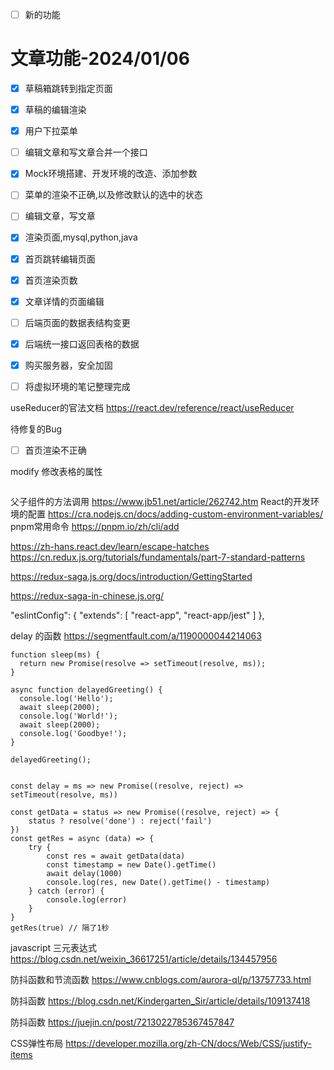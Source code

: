 
+ [ ] 新的功能

# 文章功能-2024/01/06
+ [X] 草稿箱跳转到指定页面
+ [X] 草稿的编辑渲染
+ [X] 用户下拉菜单
+ [ ] 编辑文章和写文章合并一个接口

+ [X] Mock环境搭建、开发环境的改造、添加参数
+ [ ] 菜单的渲染不正确,以及修改默认的选中的状态
+ [ ] 编辑文章，写文章
+ [X] 渲染页面,mysql,python,java
+ [X] 首页跳转编辑页面
+ [X] 首页渲染页数
+ [X] 文章详情的页面编辑
+ [ ] 后端页面的数据表结构变更
+ [X] 后端统一接口返回表格的数据
+ [X] 购买服务器，安全加固
+ [ ] 将虚拟环境的笔记整理完成

<!-- https://www.jianshu.com/p/859457ddf101 -->

useReducer的官法文档
https://react.dev/reference/react/useReducer


待修复的Bug
+ [ ] 首页渲染不正确

modify 修改表格的属性
```

```

父子组件的方法调用
https://www.jb51.net/article/262742.htm
React的开发环境的配置
https://cra.nodejs.cn/docs/adding-custom-environment-variables/
pnpm常用命令
https://pnpm.io/zh/cli/add

https://zh-hans.react.dev/learn/escape-hatches
https://cn.redux.js.org/tutorials/fundamentals/part-7-standard-patterns

https://redux-saga.js.org/docs/introduction/GettingStarted

https://redux-saga-in-chinese.js.org/






  "eslintConfig": {
    "extends": [
      "react-app",
      "react-app/jest"
    ]
  },




delay 的函数
https://segmentfault.com/a/1190000044214063


```
function sleep(ms) {
  return new Promise(resolve => setTimeout(resolve, ms));
}

async function delayedGreeting() {
  console.log('Hello');
  await sleep(2000);
  console.log('World!');
  await sleep(2000);
  console.log('Goodbye!');
}

delayedGreeting();

```



```
 
const delay = ms => new Promise((resolve, reject) => setTimeout(resolve, ms))
 
const getData = status => new Promise((resolve, reject) => {
    status ? resolve('done') : reject('fail')
})
const getRes = async (data) => {
    try {
        const res = await getData(data)
        const timestamp = new Date().getTime()
        await delay(1000)
        console.log(res, new Date().getTime() - timestamp)
    } catch (error) {
        console.log(error)
    }
}
getRes(true) // 隔了1秒
```

javascript 三元表达式
https://blog.csdn.net/weixin_36617251/article/details/134457956

防抖函数和节流函数
https://www.cnblogs.com/aurora-ql/p/13757733.html

防抖函数
https://blog.csdn.net/Kindergarten_Sir/article/details/109137418

防抖函数
https://juejin.cn/post/7213022785367457847

CSS弹性布局
https://developer.mozilla.org/zh-CN/docs/Web/CSS/justify-items